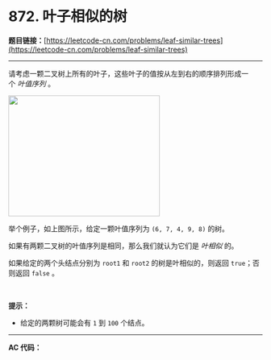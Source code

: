# 872. 叶子相似的树

**题目链接：**[https://leetcode-cn.com/problems/leaf-similar-trees](https://leetcode-cn.com/problems/leaf-similar-trees)

---

<div class="content__1Y2H">
 <div class="notranslate">
  <p>请考虑一颗二叉树上所有的叶子，这些叶子的值按从左到右的顺序排列形成一个&nbsp;<em>叶值序列</em> 。</p> 
  <p><img style="height: 240px; width: 300px;" src="../uploads/2018/07/16/tree.png" alt=""></p> 
  <p>举个例子，如上图所示，给定一颗叶值序列为&nbsp;<code>(6, 7, 4, 9, 8)</code>&nbsp;的树。</p> 
  <p>如果有两颗二叉树的叶值序列是相同，那么我们就认为它们是&nbsp;<em>叶相似&nbsp;</em>的。</p> 
  <p>如果给定的两个头结点分别为&nbsp;<code>root1</code> 和&nbsp;<code>root2</code>&nbsp;的树是叶相似的，则返回&nbsp;<code>true</code>；否则返回 <code>false</code> 。</p> 
  <p>&nbsp;</p> 
  <p><strong>提示：</strong></p> 
  <ul> 
   <li>给定的两颗树可能会有&nbsp;<code>1</code>&nbsp;到&nbsp;<code>100</code>&nbsp;个结点。</li> 
  </ul> 
 </div>
</div>

---

**AC 代码：**

```java

```
